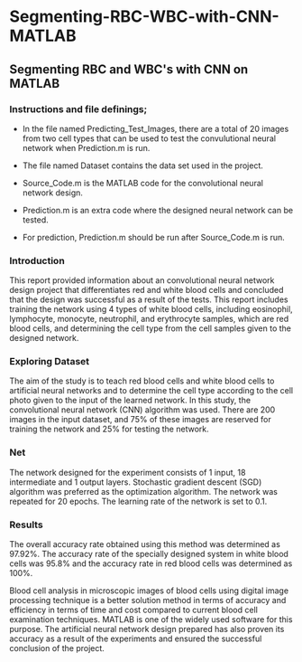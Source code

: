 # Segmenting-RBC-WBC-with-CNN-MATLAB

## Segmenting RBC and WBC's with CNN on MATLAB

### Instructions and file definings;

- In the file named Predicting_Test_Images, there are a total of 20 images from two cell types that can be used to test the convulutional neural network when Prediction.m is run.

- The file named Dataset contains the data set used in the project.

- Source_Code.m is the MATLAB code for the convolutional neural network design.

- Prediction.m is an extra code where the designed neural network can be tested.

- For prediction, Prediction.m should be run after Source_Code.m is run. 

### Introduction

This report provided information about an convolutional neural network design project that differentiates red and white blood cells and concluded that the design was successful as a result of the tests. This report includes training the network using 4 types of white blood cells, including eosinophil, lymphocyte, monocyte, neutrophil, and erythrocyte samples, which are red blood cells, and determining the cell type from the cell samples given to the designed network.

### Exploring Dataset

The aim of the study is to teach red blood cells and white blood cells to artificial neural networks and to determine the cell type according to the cell photo given to the input of the learned network. In this study, the convolutional neural network (CNN) algorithm was used. There are 200 images in the input dataset, and 75% of these images are reserved for training the network and 25% for testing the network. 

### Net

The network designed for the experiment consists of 1 input, 18 intermediate and 1 output layers. Stochastic gradient descent (SGD) algorithm was preferred as the optimization algorithm. The network was repeated for 20 epochs. The learning rate of the network is set to 0.1.

### Results

The overall accuracy rate obtained using this method was determined as 97.92%. The accuracy rate of the specially designed system in white blood cells was 95.8% and the accuracy rate in red blood cells was determined as 100%.

Blood cell analysis in microscopic images of blood cells using digital image processing technique is a better solution method in terms of accuracy and efficiency in terms of time and cost compared to current blood cell examination techniques. MATLAB is one of the widely used software for this purpose. The artificial neural network design prepared has also proven its accuracy as a result of the experiments and ensured the successful conclusion of the project.
